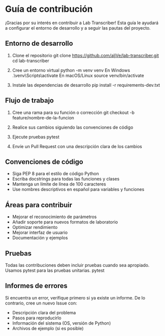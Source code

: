 # Guía de contribución

¡Gracias por su interés en contribuir a Lab Transcriber! Esta guía le ayudará a configurar el entorno de desarrollo y a seguir las pautas del proyecto.

## Entorno de desarrollo

1. Clone el repositorio
git clone https://github.com/aljVe/lab-transcriber.git
cd lab-transcriber

2. Cree un entorno virtual
python -m venv venv
En Windows
.\venv\Scripts\activate
En macOS/Linux
source venv/bin/activate

3. Instale las dependencias de desarrollo
pip install -r requirements-dev.txt

## Flujo de trabajo

1. Cree una rama para su función o corrección
git checkout -b feature/nombre-de-la-funcion

2. Realice sus cambios siguiendo las convenciones de código

3. Ejecute pruebas
pytest

4. Envíe un Pull Request con una descripción clara de los cambios

## Convenciones de código

- Siga PEP 8 para el estilo de código Python
- Escriba docstrings para todas las funciones y clases
- Mantenga un límite de línea de 100 caracteres
- Use nombres descriptivos en español para variables y funciones

## Áreas para contribuir

- Mejorar el reconocimiento de parámetros
- Añadir soporte para nuevos formatos de laboratorio
- Optimizar rendimiento
- Mejorar interfaz de usuario
- Documentación y ejemplos

## Pruebas

Todas las contribuciones deben incluir pruebas cuando sea apropiado. Usamos pytest para las pruebas unitarias.
pytest

## Informes de errores

Si encuentra un error, verifique primero si ya existe un informe. De lo contrario, cree un nuevo Issue con:

- Descripción clara del problema
- Pasos para reproducirlo
- Información del sistema (OS, versión de Python)
- Archivos de ejemplo (si es posible)
